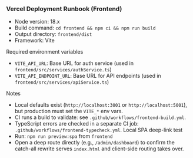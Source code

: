 ### Vercel Deployment Runbook (Frontend)

- Node version: 18.x
- Build command: `cd frontend && npm ci && npm run build`
- Output directory: `frontend/dist`
- Framework: Vite

Required environment variables
- `VITE_API_URL`: Base URL for auth service (used in `frontend/src/services/authService.ts`)
- `VITE_API_ENDPOINT_URL`: Base URL for API endpoints (used in `frontend/src/services/apiService.ts`)

Notes
- Local defaults exist (`http://localhost:3001` or `http://localhost:5001`), but production must set the `VITE_*` env vars.
- CI runs a build to validate: see `.github/workflows/frontend-build.yml`.
- TypeScript errors are checked in a separate CI job: `.github/workflows/frontend-typecheck.yml`.
Local SPA deep-link test
- Run: `npm run preview:spa` from `frontend`
- Open a deep route directly (e.g., `/admin/dashboard`) to confirm the catch-all rewrite serves `index.html` and client-side routing takes over.
